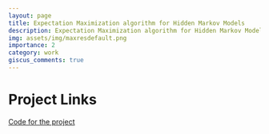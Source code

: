 ```yaml
---
layout: page
title: Expectation Maximization algorithm for Hidden Markov Models
description: Expectation Maximization algorithm for Hidden Markov Models
img: assets/img/maxresdefault.png
importance: 2
category: work
giscus_comments: true
---
```


# Project Links

[Code for the project](https://github.com/melvinsevi/EM-Algorithm-Implementation-for-Parameter-Estimation-in-Hidden-Markov-Models)


